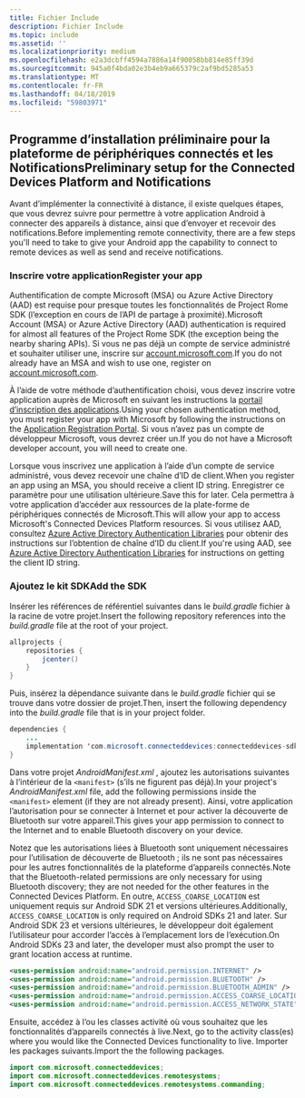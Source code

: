```yaml
---
title: Fichier Include
description: Fichier Include
ms.topic: include
ms.assetid: ''
ms.localizationpriority: medium
ms.openlocfilehash: e2a3dcbff4594a7886a14f90058bb814e85ff39d
ms.sourcegitcommit: 945a0f4bda02e3b4eb9a665379c2af9bd5285a53
ms.translationtype: MT
ms.contentlocale: fr-FR
ms.lasthandoff: 04/18/2019
ms.locfileid: "59803971"
---
```

## <a name="preliminary-setup-for-the-connected-devices-platform-and-notifications"></a><span data-ttu-id="a5c3f-103">Programme d’installation préliminaire pour la plateforme de périphériques connectés et les Notifications</span><span class="sxs-lookup"><span data-stu-id="a5c3f-103">Preliminary setup for the Connected Devices Platform and Notifications</span></span>

<span data-ttu-id="a5c3f-104">Avant d’implémenter la connectivité à distance, il existe quelques étapes, que vous devrez suivre pour permettre à votre application Android à connecter des appareils à distance, ainsi que d’envoyer et recevoir des notifications.</span><span class="sxs-lookup"><span data-stu-id="a5c3f-104">Before implementing remote connectivity, there are a few steps you'll need to take to give your Android app the capability to connect to remote devices as well as send and receive notifications.</span></span>

### <a name="register-your-app"></a><span data-ttu-id="a5c3f-105">Inscrire votre application</span><span class="sxs-lookup"><span data-stu-id="a5c3f-105">Register your app</span></span>

<span data-ttu-id="a5c3f-106">Authentification de compte Microsoft (MSA) ou Azure Active Directory (AAD) est requise pour presque toutes les fonctionnalités de Project Rome SDK (l’exception en cours de l’API de partage à proximité).</span><span class="sxs-lookup"><span data-stu-id="a5c3f-106">Microsoft Account (MSA) or Azure Active Directory (AAD) authentication is required for almost all features of the Project Rome SDK (the exception being the nearby sharing APIs).</span></span> <span data-ttu-id="a5c3f-107">Si vous ne pas déjà un compte de service administré et souhaiter utiliser une, inscrire sur [account.microsoft.com](https://account.microsoft.com/account).</span><span class="sxs-lookup"><span data-stu-id="a5c3f-107">If you do not already have an MSA and wish to use one, register on [account.microsoft.com](https://account.microsoft.com/account).</span></span>

<span data-ttu-id="a5c3f-108">À l’aide de votre méthode d’authentification choisi, vous devez inscrire votre application auprès de Microsoft en suivant les instructions la [portail d’inscription des applications](https://apps.dev.microsoft.com/).</span><span class="sxs-lookup"><span data-stu-id="a5c3f-108">Using your chosen authentication method, you must register your app with Microsoft by following the instructions on the [Application Registration Portal](https://apps.dev.microsoft.com/).</span></span> <span data-ttu-id="a5c3f-109">Si vous n’avez pas un compte de développeur Microsoft, vous devrez créer un.</span><span class="sxs-lookup"><span data-stu-id="a5c3f-109">If you do not have a Microsoft developer account, you will need to create one.</span></span>

<span data-ttu-id="a5c3f-110">Lorsque vous inscrivez une application à l’aide d’un compte de service administré, vous devez recevoir une chaîne d’ID de client.</span><span class="sxs-lookup"><span data-stu-id="a5c3f-110">When you register an app using an MSA, you should receive a client ID string.</span></span> <span data-ttu-id="a5c3f-111">Enregistrer ce paramètre pour une utilisation ultérieure.</span><span class="sxs-lookup"><span data-stu-id="a5c3f-111">Save this for later.</span></span> <span data-ttu-id="a5c3f-112">Cela permettra à votre application d’accéder aux ressources de la plate-forme de périphériques connectés de Microsoft.</span><span class="sxs-lookup"><span data-stu-id="a5c3f-112">This will allow your app to access Microsoft's Connected Devices Platform resources.</span></span> <span data-ttu-id="a5c3f-113">Si vous utilisez AAD, consultez [Azure Active Directory Authentication Libraries](https://docs.microsoft.com/azure/active-directory/develop/active-directory-authentication-libraries) pour obtenir des instructions sur l’obtention de chaîne d’ID du client.</span><span class="sxs-lookup"><span data-stu-id="a5c3f-113">If you're using AAD, see [Azure Active Directory Authentication Libraries](https://docs.microsoft.com/azure/active-directory/develop/active-directory-authentication-libraries) for instructions on getting the client ID string.</span></span>

### <a name="add-the-sdk"></a><span data-ttu-id="a5c3f-114">Ajoutez le kit SDK</span><span class="sxs-lookup"><span data-stu-id="a5c3f-114">Add the SDK</span></span>

<span data-ttu-id="a5c3f-115">Insérer les références de référentiel suivantes dans le *build.gradle* fichier à la racine de votre projet.</span><span class="sxs-lookup"><span data-stu-id="a5c3f-115">Insert the following repository references into the *build.gradle* file at the root of your project.</span></span>

```Java
allprojects {
    repositories {
        jcenter()
    }
}
```
<span data-ttu-id="a5c3f-116">Puis, insérez la dépendance suivante dans le _build.gradle_ fichier qui se trouve dans votre dossier de projet.</span><span class="sxs-lookup"><span data-stu-id="a5c3f-116">Then, insert the following dependency into the _build.gradle_ file that is in your project folder.</span></span>

```Java
dependencies { 
    ...
    implementation 'com.microsoft.connecteddevices:connecteddevices-sdk:+'
}
```

<span data-ttu-id="a5c3f-117">Dans votre projet *AndroidManifest.xml* , ajoutez les autorisations suivantes à l’intérieur de la `<manifest>` (s’ils ne figurent pas déjà).</span><span class="sxs-lookup"><span data-stu-id="a5c3f-117">In your project's *AndroidManifest.xml* file, add the following permissions inside the `<manifest>` element (if they are not already present).</span></span> <span data-ttu-id="a5c3f-118">Ainsi, votre application l’autorisation pour se connecter à Internet et pour activer la découverte de Bluetooth sur votre appareil.</span><span class="sxs-lookup"><span data-stu-id="a5c3f-118">This gives your app permission to connect to the Internet and to enable Bluetooth discovery on your device.</span></span>

<span data-ttu-id="a5c3f-119">Notez que les autorisations liées à Bluetooth sont uniquement nécessaires pour l’utilisation de découverte de Bluetooth ; ils ne sont pas nécessaires pour les autres fonctionnalités de la plateforme d’appareils connectés.</span><span class="sxs-lookup"><span data-stu-id="a5c3f-119">Note that the Bluetooth-related permissions are only necessary for using Bluetooth discovery; they are not needed for the other features in the Connected Devices Platform.</span></span> <span data-ttu-id="a5c3f-120">En outre, `ACCESS_COARSE_LOCATION` est uniquement requis sur Android SDK 21 et versions ultérieures.</span><span class="sxs-lookup"><span data-stu-id="a5c3f-120">Additionally, `ACCESS_COARSE_LOCATION` is only required on Android SDKs 21 and later.</span></span> <span data-ttu-id="a5c3f-121">Sur Android SDK 23 et versions ultérieures, le développeur doit également l’utilisateur pour accorder l’accès à l’emplacement lors de l’exécution.</span><span class="sxs-lookup"><span data-stu-id="a5c3f-121">On Android SDKs 23 and later, the developer must also prompt the user to grant location access at runtime.</span></span>


```xml
<uses-permission android:name="android.permission.INTERNET" />
<uses-permission android:name="android.permission.BLUETOOTH" />
<uses-permission android:name="android.permission.BLUETOOTH_ADMIN" />
<uses-permission android:name="android.permission.ACCESS_COARSE_LOCATION" />
<uses-permission android:name="android.permission.ACCESS_NETWORK_STATE" />
```

<span data-ttu-id="a5c3f-122">Ensuite, accédez à l’ou les classes activité où vous souhaitez que les fonctionnalités d’appareils connectés à live.</span><span class="sxs-lookup"><span data-stu-id="a5c3f-122">Next, go to the activity class(es) where you would like the Connected Devices functionality to live.</span></span> <span data-ttu-id="a5c3f-123">Importer les packages suivants.</span><span class="sxs-lookup"><span data-stu-id="a5c3f-123">Import the the following packages.</span></span>

```java
import com.microsoft.connecteddevices;
import com.microsoft.connecteddevices.remotesystems;
import com.microsoft.connecteddevices.remotesystems.commanding;
```
